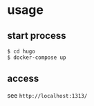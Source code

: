 # usage
## start process
```
$ cd hugo
$ docker-compose up
```
## access
see `http://localhost:1313/`
